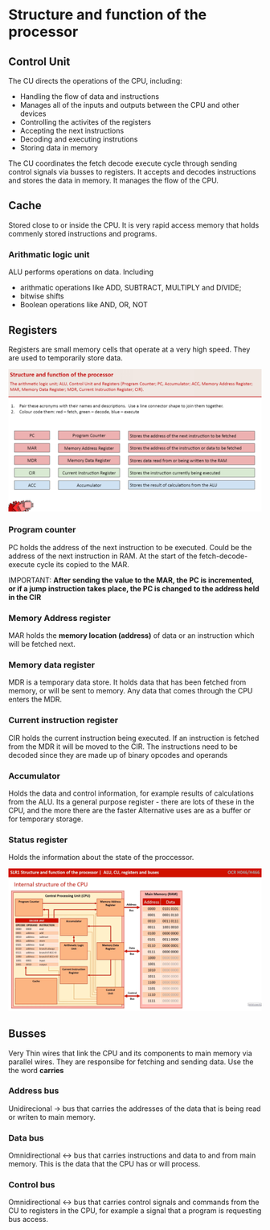 # Structure and function of the processor

## Control Unit
The CU directs the operations of the CPU, including:
- Handling the flow of data and instructions
- Manages all of the inputs and outputs between the CPU and other devices
- Controlling the activites of the registers
- Accepting the next instructions
- Decoding and executing instrutions 
- Storing data in memory

The CU coordinates the fetch decode execute cycle through sending control signals via busses to registers. It accepts and decodes instructions and stores the data in memory. It manages the flow of the CPU.

## Cache 
Stored close to or inside the CPU. It is very rapid access memory that holds commenly stored instructions and programs.

### Arithmatic logic unit
ALU performs operations on data. Including 
- arithmatic operations like ADD, SUBTRACT, MULTIPLY and DIVIDE;
- bitwise shifts
- Boolean operations like AND, OR, NOT

## Registers
Registers are small memory cells that operate at a very high speed. They are used to temporarily store data.

<img src="https://raw.githubusercontent.com/JachymT/a-level-cs-blog/main/Computer%20Systems/1.1/1.1.1/images/1.PNG">

### Program counter
PC holds the address of the next instruction to be executed. Could be the address of the next instruction in RAM. At the start of the fetch-decode-execute cycle its copied to the MAR.

IMPORTANT: **After sending the value to the MAR, the PC is incremented, or if a jump instruction takes place, the PC is changed to the address held in the CIR**

### Memory Address register
MAR holds the **memory location (address)** of data or an instruction which will be fetched next.

### Memory data register
MDR is a temporary data store. It holds data that has been fetched from memory, or will be sent to memory. Any data that comes through the CPU enters the MDR.

### Current instruction register
CIR holds the current instruction being executed. If an instruction is fetched from the MDR it will be moved to the CIR. The instructions need to be decoded since they are made up of binary opcodes and operands

### Accumulator
Holds the data and control information, for example results of calculations from the ALU. Its a general purpose register - there are lots of these in the CPU, and the more there are the faster  Alternative uses are as a buffer or for temporary storage.

### Status register 
Holds the information about the state of the proccessor.

<img src="https://raw.githubusercontent.com/JachymT/a-level-cs-blog/main/Computer%20Systems/1.1/1.1.1/images/2.png">

## Busses
Very Thin wires that link the CPU and its components to main memory via parallel wires. They are responsibe for fetching and sending data. Use the the word **carries**

### Address bus
Unidirecional -> bus that carries the addresses of the data that is being read or writen to main memory.

### Data bus
Omnidirectional <-> bus that carries instructions and data to and from main memory. This is the data that the CPU has or will process.

### Control bus
Omnidirectional <-> bus that carries control signals and commands from the CU to registers in the CPU, for example a signal that a program is requesting bus access. 
